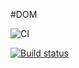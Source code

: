 #DOM

![CI](https://github.com/natalia-smyslova/DOM2.0/actions/workflows/web.yml/badge.svg)

[![Build status](https://ci.appveyor.com/api/projects/status/5fsfyg4uoxi18trd/branch/master?svg=true)](https://ci.appveyor.com/project/natalia-smyslova/DOM2.0/branch/master)
